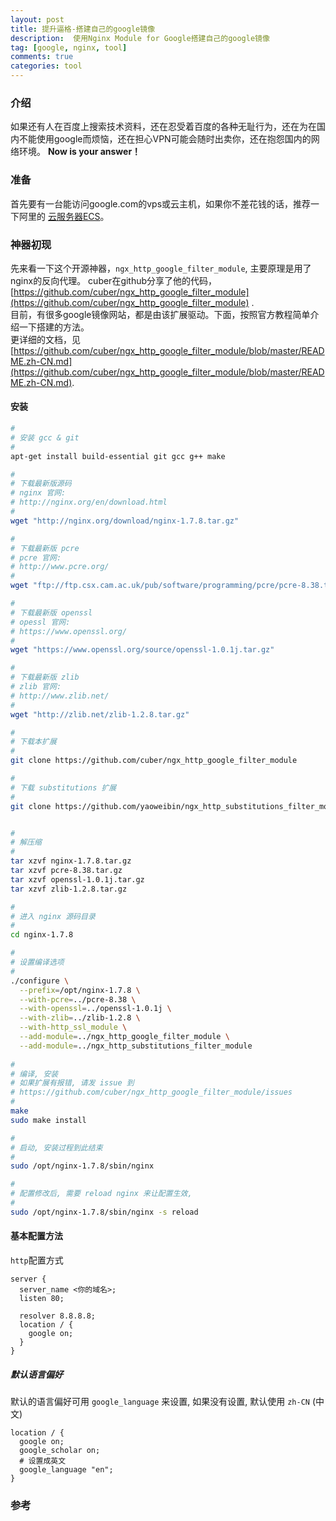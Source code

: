 ```yaml
---
layout: post
title: 提升逼格-搭建自己的google镜像
description:  使用Nginx Module for Google搭建自己的google镜像
tag: [google, nginx, tool]
comments: true
categories: tool
---
```


### 介绍

如果还有人在百度上搜索技术资料，还在忍受着百度的各种无耻行为，还在为在国内不能使用google而烦恼，还在担心VPN可能会随时出卖你，还在抱怨国内的网络环境。
**Now is your answer！**

### 准备

首先要有一台能访问google.com的vps或云主机，如果你不差花钱的话，推荐一下阿里的 [云服务器ECS](https://ecs-buy.aliyun.com/#/prepay)。

<!-- more -->

### 神器初现

先来看一下这个开源神器，`ngx_http_google_filter_module`, 主要原理是用了nginx的反向代理。
cuber在github分享了他的代码，[https://github.com/cuber/ngx_http_google_filter_module](https://github.com/cuber/ngx_http_google_filter_module) .  
目前，有很多google镜像网站，都是由该扩展驱动。下面，按照官方教程简单介绍一下搭建的方法。  
更详细的文档，见 [https://github.com/cuber/ngx_http_google_filter_module/blob/master/README.zh-CN.md](https://github.com/cuber/ngx_http_google_filter_module/blob/master/README.zh-CN.md).

#### 安装 ####

```bash
#
# 安装 gcc & git
#
apt-get install build-essential git gcc g++ make

#
# 下载最新版源码
# nginx 官网: 
# http://nginx.org/en/download.html
#
wget "http://nginx.org/download/nginx-1.7.8.tar.gz"

#
# 下载最新版 pcre
# pcre 官网:
# http://www.pcre.org/
#
wget "ftp://ftp.csx.cam.ac.uk/pub/software/programming/pcre/pcre-8.38.tar.gz"

#
# 下载最新版 openssl
# opessl 官网:
# https://www.openssl.org/
#
wget "https://www.openssl.org/source/openssl-1.0.1j.tar.gz"

#
# 下载最新版 zlib
# zlib 官网:
# http://www.zlib.net/
#
wget "http://zlib.net/zlib-1.2.8.tar.gz"

#
# 下载本扩展
#
git clone https://github.com/cuber/ngx_http_google_filter_module

#
# 下载 substitutions 扩展
#
git clone https://github.com/yaoweibin/ngx_http_substitutions_filter_module


#
# 解压缩
#
tar xzvf nginx-1.7.8.tar.gz
tar xzvf pcre-8.38.tar.gz
tar xzvf openssl-1.0.1j.tar.gz
tar xzvf zlib-1.2.8.tar.gz

#
# 进入 nginx 源码目录
#
cd nginx-1.7.8

#
# 设置编译选项
#
./configure \
  --prefix=/opt/nginx-1.7.8 \
  --with-pcre=../pcre-8.38 \
  --with-openssl=../openssl-1.0.1j \
  --with-zlib=../zlib-1.2.8 \
  --with-http_ssl_module \
  --add-module=../ngx_http_google_filter_module \
  --add-module=../ngx_http_substitutions_filter_module
  
#
# 编译, 安装
# 如果扩展有报错, 请发 issue 到
# https://github.com/cuber/ngx_http_google_filter_module/issues
#
make
sudo make install

#
# 启动, 安装过程到此结束
#
sudo /opt/nginx-1.7.8/sbin/nginx

#
# 配置修改后, 需要 reload nginx 来让配置生效, 
#
sudo /opt/nginx-1.7.8/sbin/nginx -s reload
```

#### 基本配置方法 ####

`http`配置方式

```nginx
server {
  server_name <你的域名>;
  listen 80;

  resolver 8.8.8.8;
  location / {
    google on;
  }
}
```


##### 默认语言偏好 #####
默认的语言偏好可用 `google_language` 来设置, 如果没有设置, 默认使用 `zh-CN` (中文)

```nginx
location / {
  google on;
  google_scholar on;
  # 设置成英文
  google_language "en"; 
}
```


### 参考


